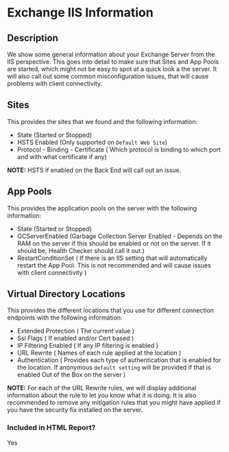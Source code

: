 # Exchange IIS Information

## Description

We show some general information about your Exchange Server from the IIS perspective. This goes into detail to make sure that Sites and App Pools are started, which might not be easy to spot at a quick look a the server. It will also call out some common misconfiguration issues, that will cause problems with client connectivity.


## Sites

This provides the sites that we found and the following information:

- State (Started or Stopped)
- HSTS Enabled (Only supported on `Default Web Site`)
- Protocol - Binding - Certificate ( Which protocol is binding to which port and with what certificate if any)

**NOTE:** HSTS if enabled on the Back End will call out an issue.

## App Pools

This provides the application pools on the server with the following information:

- State (Started or Stopped)
- GCServerEnabled (Garbage Collection Server Enabled - Depends on the RAM on the server if this should be enabled or not on the server. If it should be, Health Checker should call it out.)
- RestartConditionSet ( If there is an IIS setting that will automatically restart the App Pool. This is not recommended and will cause issues with client connectivity )

## Virtual Directory Locations

This provides the different locations that you use for different connection endpoints with the following information:

- Extended Protection ( The current value )
- Ssl Flags ( If enabled and/or Cert based )
- IP Filtering Enabled ( If any IP filtering is enabled )
- URL Rewrite ( Names of each rule applied at the location )
- Authentication ( Provides each type of authentication that is enabled for the location. If anonymous `default setting` will be provided if that is enabled Out of the Box on the server )

**NOTE:** For each of the URL Rewrite rules, we will display additional information about the rule to let you know what it is doing. It is also recommended to remove any mitigation rules that you might have applied if you have the security fix installed on the server.

### Included in HTML Report?

Yes
